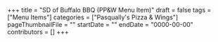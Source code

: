 +++
title = "SD of Buffalo BBQ (PP&W Menu Item)"
draft = false
tags = ["Menu Items"]
categories = ["Pasqually's Pizza & Wings"]
pageThumbnailFile = ""
startDate = ""
endDate = "0000-00-00"
contributors = []
+++
